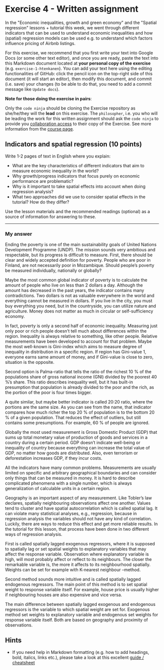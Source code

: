 # Exercise 4 - Written assignment

In the "Economic inequalities, growth and green economy" and the "Spatial regression" lessons + tutorial 
this week, we went through different indicators that can be used to understand economic inequalities and how 
(spatial) regression models can be used e.g. to understand which factors influence pricing of Airbnb listings. 

For this exercise, we recommend that you first write your text into Google Docs (or some other text editor), and once you are ready, paste the text into this Markdown document located at **your personal copy of the exercise** (e.g. `exercise-1-htenkanen`). You can add your text here using the editing functionalities of GitHub: click the pencil icon on the top-right side of this document (it will start an editor), then modify this document, and commit (i.e. save) your changes (to be able to do that, you need to add a commit message like `Update docs`). 

**Note for those doing the exercise in pairs**:

Only the `code ninja` should be cloning the Exercise repository as she/he/they will the **lead** on this exercise. The `philosopher`, i.e. you who will be leading the work for this written assignment should ask the `code ninja` to provide you [collaboration access](https://docs.github.com/en/github/setting-up-and-managing-your-github-user-account/inviting-collaborators-to-a-personal-repository) to their copy of the Exercise. See more information from the [course page](https://sustainability-gis.readthedocs.io/en/latest/course-info/pair-programming.html).  

## Indicators and spatial regression (10 points)

Write 1-2 pages of text in English where you explain:
 
 - What are the key characteristics of different indicators that aim to measure economic inequality in the world?
 - Why growth/progress indicators that focus purely on economic performance are problematic? 
 - Why is it important to take spatial effects into account when doing regression analysis? 
 - What two approaches did we use to consider spatial effects in the tutorial? How do they differ? 
 
 
Use the lesson materials and the recommended readings (optional) as a source of information for answering to these.

----------------

### My answer

Ending the poverty is one of the main sustainability goals of United Nations Development Programme (UNDP). The mission sounds very ambitious and respectable, but its progress is difficult to measure. First, there should be clear and widely accepted definition for poverty. People who are poor in Finland, are not necessarily poor in Mozambique. Should people’s poverty be measured individually, nationally or globally? 

Maybe the most common global indicator of poverty is to calculate the amount of people who live on less than 2 dollars a day. Although the amount has decreased in the past years, the indicator contains many contradictions. Two dollars is not as valuable everywhere in the world and everything cannot be measured in dollars. If you live in the city, you must buy everything you need, but in the countryside, you can utilize nature and agriculture. Money does not matter as much in circular or self-sufficiency economy.

In fact, poverty is only a second half of economic inequality. Measuring just only poor or rich people doesn’t tell much about differences within the region. Inequality is always relative to something, like other people. Relative measurements have been developed to account for that problem. Maybe the most well-known is Gini-index which aims to measure degree of inequality in distribution in a specific region.  If region has Gini-value 1, everyone earns same amount of money, and if Gini-value is close to zero, situation is the opposite.

Second option is Palma-ratio that tells the ratio of the richest 10 % of the populations share of gross national income (GNI) divided by the poorest 40 %’s share. This ratio describes inequality well, but it has built-in presumption that population is already divided to the poor and the rich, as the portion of the poor is four times bigger.

A quite similar, but maybe better indicator is called 20:20 ratio, where the portions are the same size. As you can see from the name, that indicator compares how much richer the top 20 % of population is to the bottom 20 % of a given population. That reduces the effect of outliers, but still contains some presumptions. For example, 60 % of people are ignored. 

Globally the most used measurement is Gross Domestic Product (GDP) that sums up total monetary value of production of goods and services in a country during a certain period. GDP doesn’t indicate well-being or inequality of country because everything can increase the total value of GDP, no matter how goods are distributed. Also, even terrorism or deforestation increases GDP, if they incur costs.

All the indicators have many common problems. Measurements are usually limited on specific and arbitrary geographical boundaries and can consider only things that can be measured in money. It is hard to describe complicated phenomena with a single number, which is always generalization of calculable units in a certain region.

Geography is an important aspect of any measurement. Like Tobler’s law declares, spatially neighbouring observations affect one another. Values tend to cluster and have spatial autocorrelation which is called spatial lag. It can violate many statistical analyses, e.g., regression, because in regression analysis the variables should not have any kind of correlation. Luckily, there are ways to reduce this effect and get more reliable results. In the tutorial for this lesson, that process have been done in two different ways of regression analysis. 

First is called spatially lagged exogenous regressors, where it is supposed to spatially lag or set spatial weights to explanatory variables that may affect the response variable. Observation where explanatory variable is high, will most probably affect or reflect to its neighbours. The closer the remarkable variable is, the more it affects to its neighbourhood spatially. Weights can be set for example with K-nearest neighbour –method.

Second method sounds more intuitive and is called spatially lagged endogenous regressors. The main point of this method is to set spatial weight to response variable itself. For example, house price is usually higher if neighbouring houses are also expensive and vice versa. 

The main difference between spatially lagged exogenous and endogenous regressors is the variable to which spatial weight are set for. Exogenous method set weights to explanatory variable and endogenous set weights for response variable itself. Both are based on geography and proximity of observations.


## Hints

- If you need help in Markdown formatting (e.g. how to add headings, bold, italics, links etc.), please take a look at this excellent [guide / cheatsheet](https://www.markdownguide.org/cheat-sheet/) 
